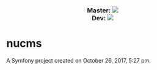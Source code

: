 <h3 align="center">
    <p>
        Master: 
        <a href="https://travis-ci.org/nugato/nucms" title="Build status" target="_blank">
            <img src="https://travis-ci.org/nugato/nucms.svg?branch=master" />
        </a>
        <br>
        Dev:
        <a href="https://travis-ci.org/nugato/nucms" title="Build status" target="_blank">
            <img src="https://travis-ci.org/nugato/nucms.svg?branch=dev" />
        </a>
    </p> 
</h1>

nucms
=====

A Symfony project created on October 26, 2017, 5:27 pm.
